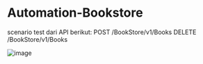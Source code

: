 # Automation-Bookstore
scenario test dari API  berikut: POST /BookStore/v1/Books DELETE /BookStore/v1/Books

![image](https://github.com/sanny2304/Automation-Bookstore/assets/47511461/52e034e0-be6e-4923-b38a-1010dbbb7901)

